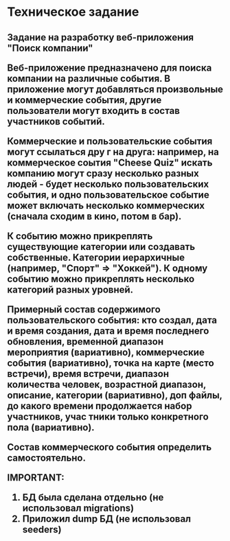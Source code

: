 <h1>Техническое задание<h2>

Задание на разработку веб-приложения "Поиск компании"

Веб-приложение предназначено для поиска компании на различные события. В приложение могут добавляться произвольные и коммерческие события, другие пользователи могут входить в состав участников событий.

Коммерческие и пользовательские события могут ссылаться дру г на друга: например, на коммерческое соытия "Cheese Quiz" искать компанию могут сразу несколько разных людей - будет несколько пользовательских события, и одно пользовательское событие может включать несколько коммерческих (сначала сходим в кино, потом в бар).

К событию можно прикреплять существующие категории или создавать собственные. Категории иерархичные (например, "Спорт" => "Хоккей"). К одному событию можно прикреплять несколько категорий разных уровней.

Примерный состав содержимого пользовательского события: кто создал, дата и время создания, дата и время последнего обновления, временной диапазон мероприятия (вариативно), коммерческие события (вариативно), точка на карте (место встречи), время встречи,  диапазон количества человек, возрастной диапазон, описание,  категории (вариативно), доп файлы, до какого времени продолжается набор участников, учас тники только конкретного пола (вариативно).

Состав коммерческого события определить самостоятельно. 

IMPORTANT:
1) БД была сделана отдельно (не использовал migrations)
2) Приложил dump БД (не использовал seeders) 
